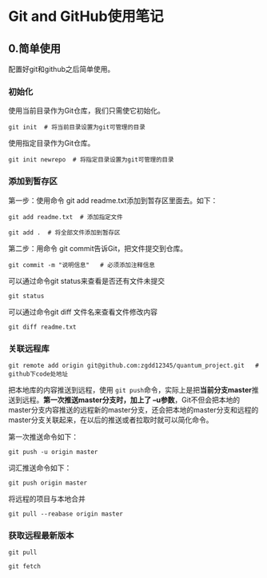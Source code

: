 # Git and GitHub使用笔记

## 0.简单使用

配置好git和github之后简单使用。

### 初始化

使用当前目录作为Git仓库，我们只需使它初始化。

```bush
git init  # 将当前目录设置为git可管理的目录
```

使用指定目录作为Git仓库。

```
git init newrepo  # 将指定目录设置为git可管理的目录
```

### 添加到暂存区

第一步：使用命令 git add readme.txt添加到暂存区里面去。如下：

```
git add readme.txt  # 添加指定文件
```

```
git add .  # 将全部文件添加到暂存区
```

第二步：用命令 git commit告诉Git，把文件提交到仓库。

```  
git commit -m "说明信息"   # 必须添加注释信息
```

可以通过命令git status来查看是否还有文件未提交

```
git status
```

可以通过命令git diff 文件名来查看文件修改内容

```
git diff readme.txt
```

### 关联远程库

```
git remote add origin git@github.com:zgdd12345/quantum_project.git   # github下code处地址
```

把本地库的内容推送到远程，使用 `git push`命令，实际上是把**当前分支master**推送到远程。**第一次推送master分支时，加上了 –u参数**，Git不但会把本地的master分支内容推送的远程新的master分支，还会把本地的master分支和远程的master分支关联起来，在以后的推送或者拉取时就可以简化命令。

第一次推送命令如下：

```
git push -u origin master
```

词汇推送命令如下：

```
git push origin master
```

将远程的项目与本地合并

```
git pull --reabase origin master
```

### 获取远程最新版本

`git pull`



`git fetch`
